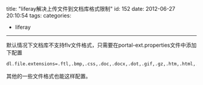 title: "liferay解决上传文件到文档库格式限制"
id: 152
date: 2012-06-27 20:10:54
tags: 
categories: 
- liferay
---

默认情况下文档库不支持flv文件格式，只需要在portal-ext.properties文件中添加下配置
``` bash
dl.file.extensions=.ftl,.bmp,.css,.doc,.docx,.dot,.gif,.gz,.htm,.html,.jpg,.js,.lar,.mp3,.odb,.odf,.odg,.odp,.ods,.odt,.pdf,.png,.ppt,.pptx,.pps,.ppsx,.ppsm,.rtf,.swf,.sxc,.sxi,.sxw,.tar,.tiff,.tgz,.txt,.vsd,.xls,.xlsx,.xml,.zip,.jrxml,.flv
```
其他的一些文件格式也能这样配置。